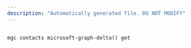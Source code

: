 ```yaml
---
description: "Automatically generated file. DO NOT MODIFY"
---
```


```cli

mgc contacts microsoft-graph-delta() get

```